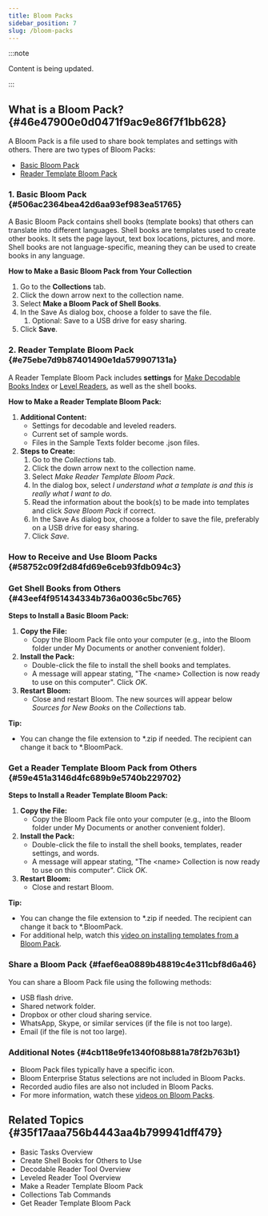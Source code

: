 ```yaml
---
title: Bloom Packs
sidebar_position: 7
slug: /bloom-packs
---
```




:::note

Content is being updated.

:::




## What is a Bloom Pack? {#46e47900e0d0471f9ac9e86f7f1bb628}


A Bloom Pack is a file used to share book templates and settings with others. There are two types of Bloom Packs:

- [Basic Bloom Pack](/bloom-packs#506ac2364bea42d6aa93ef983ea51765)
- [Reader Template Bloom Pack](/bloom-packs#e75ebe7d9b87401490e1da579907131a)

### 1. Basic Bloom Pack {#506ac2364bea42d6aa93ef983ea51765}


A Basic Bloom Pack contains shell books (template books) that others can translate into different languages. Shell books are templates used to create other books. It sets the page layout, text box locations, pictures, and more. Shell books are not language-specific, meaning they can be used to create books in any language.


**How to Make a Basic Bloom Pack from Your Collection**

1. Go to the **Collections** tab.
2. Click the down arrow next to the collection name.
3. Select **Make a Bloom Pack of Shell Books**.
4. In the Save As dialog box, choose a folder to save the file.
	1. Optional: Save to a USB drive for easy sharing.
5. Click **Save**.

### 2. Reader Template Bloom Pack {#e75ebe7d9b87401490e1da579907131a}


A Reader Template Bloom Pack includes **settings** for [Make Decodable Books Index](/decodable-readers) or [Level Readers](/making-leveled-books), as well as the shell books.


**How to Make a Reader Template Bloom Pack:**

1. **Additional Content:**
	- Settings for decodable and leveled readers.
	- Current set of sample words.
	- Files in the Sample Texts folder become .json files.
2. **Steps to Create:**
	1. Go to the _Collections_ tab.
	2. Click the down arrow next to the collection name.
	3. Select _Make Reader Template Bloom Pack_.
	4. In the dialog box, select _I understand what a template is and this is really what I want to do._
	5. Read the information about the book(s) to be made into templates and click _Save Bloom Pack_ if correct.
	6. In the Save As dialog box, choose a folder to save the file, preferably on a USB drive for easy sharing.
	7. Click _Save_.

### How to Receive and Use Bloom Packs {#58752c09f2d84fd69e6ceb93fdb094c3}


### Get Shell Books from Others {#43eef4f951434334b736a0036c5bc765}


**Steps to Install a Basic Bloom Pack:**

1. **Copy the File:**
	- Copy the Bloom Pack file onto your computer (e.g., into the Bloom folder under My Documents or another convenient folder).
2. **Install the Pack:**
	- Double-click the file to install the shell books and templates.
	- A message will appear stating, "The &lt;name&gt; Collection is now ready to use on this computer". Click _OK_.
3. **Restart Bloom:**
	- Close and restart Bloom. The new sources will appear below _Sources for New Books_ on the _Collections_ tab.

**Tip:**

- You can change the file extension to *.zip if needed. The recipient can change it back to *.BloomPack.

### Get a Reader Template Bloom Pack from Others {#59e451a3146d4fc689b9e5740b229702}


**Steps to Install a Reader Template Bloom Pack:**

1. **Copy the File:**
	- Copy the Bloom Pack file onto your computer (e.g., into the Bloom folder under My Documents or another convenient folder).
2. **Install the Pack:**
	- Double-click the file to install the shell books, templates, reader settings, and words.
	- A message will appear stating, "The &lt;name&gt; Collection is now ready to use on this computer". Click _OK_.
3. **Restart Bloom:**
	- Close and restart Bloom.

**Tip:**

- You can change the file extension to *.zip if needed. The recipient can change it back to *.BloomPack.
- For additional help, watch this [video on installing templates from a Bloom Pack](https://vimeo.com/album/3318103/video/122998699).

### Share a Bloom Pack {#faef6ea0889b48819c4e311cbf8d6a46}


You can share a Bloom Pack file using the following methods:

- USB flash drive.
- Shared network folder.
- Dropbox or other cloud sharing service.
- WhatsApp, Skype, or similar services (if the file is not too large).
- Email (if the file is not too large).

### Additional Notes {#4cb118e9fe1340f08b881a78f2b763b1}

- Bloom Pack files typically have a specific icon.
- Bloom Enterprise Status selections are not included in Bloom Packs.
- Recorded audio files are also not included in Bloom Packs.
- For more information, watch these [videos on Bloom Packs](https://vimeo.com/channels/bloomlibrary/121690464).

## Related Topics {#35f17aaa756b4443aa4b799941dff479}

- Basic Tasks Overview
- Create Shell Books for Others to Use
- Decodable Reader Tool Overview
- Leveled Reader Tool Overview
- Make a Reader Template Bloom Pack
- Collections Tab Commands
- Get Reader Template Bloom Pack
